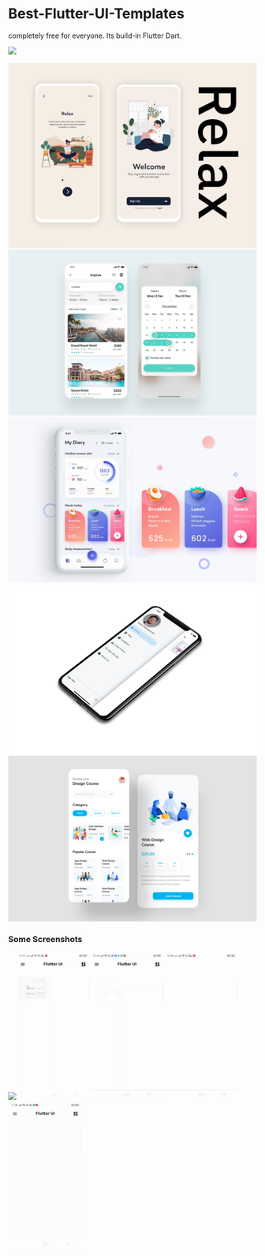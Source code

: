 # Best-Flutter-UI-Templates

completely free for everyone. Its build-in Flutter Dart.

<a href="https://www.maixuanviet.com/"><img src="https://cdn.buymeacoffee.com/buttons/v2/default-yellow.png" height="60"></a>

![Image](assets/introduction_animation/introduction_animation.png)
![Image](assets/hotel/hotel_booking.png)
![Image](assets/fitness_app/fitness_app.png)
![Image](images/custom_drawer.png)
![Image](assets/design_course/design_course.png)

### Some Screenshots

<img src="images/introduction_animation.gif" height="300em"><img src="images/hotel_booking.gif" height="300em"><img src="images/custom_drawer.gif" height="300em"><img src="images/fitness_app.gif" height="300em" /><img src="images/design_course.gif" height="300em" />
